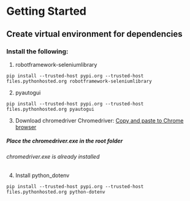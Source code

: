 # Getting Started

## Create virtual environment for dependencies

### Install the following:

1. robotframework-seleniumlibrary
```
pip install --trusted-host pypi.org --trusted-host files.pythonhosted.org robotframework-seleniumlibrary
```

2. pyautogui
```
pip install --trusted-host pypi.org --trusted-host files.pythonhosted.org pyautogui
```

3. Download chromedriver
Chromedriver: [Copy and paste to Chrome browser](https://storage.googleapis.com/chrome-for-testing-public/125.0.6422.76/win64/chromedriver-win64.zip)

##### Place the chromedriver.exe in the root folder
###### chromedriver.exe is already installed

4. Install python_dotenv
```
pip install --trusted-host pypi.org --trusted-host files.pythonhosted.org python-dotenv
```
